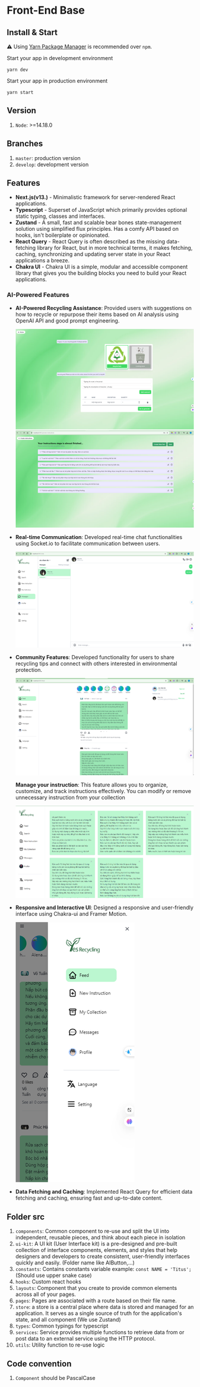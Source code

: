 # Front-End Base

## Install & Start

⚠️ Using [Yarn Package Manager](https://yarnpkg.com/) is recommended over `npm`.

Start your app in development environment

    yarn dev

Start your app in production environment

    yarn start

## Version

1. `Node`: >=14.18.0

## Branches

1. `master`: production version
2. `develop`: development version

## Features

- **Next.js(v13.)** - Minimalistic framework for server-rendered React applications.
- **Typescript** - Superset of JavaScript which primarily provides optional static typing, classes and interfaces.
- **Zustand** - A small, fast and scalable bear bones state-management solution using simplified flux principles. Has a comfy API based on hooks, isn't boilerplate or opinionated.
- **React Query** - React Query is often described as the missing data-fetching library for React, but in more technical terms, it makes fetching, caching, synchronizing and updating server state in your React applications a breeze.
- **Chakra UI** - Chakra UI is a simple, modular and accessible component library that gives you the building blocks you need to build your React applications.

### AI-Powered Features

- **AI-Powered Recycling Assistance**:
  Provided users with suggestions on how to recycle or repurpose their items based on AI analysis using OpenAI API and good prompt engineering.

  ![Screenshot 1](./public/MD-assets/create-ins.png)
  ![Screenshot 2](./public/MD-assets/preview-ins.png)

- **Real-time Communication**:
  Developed real-time chat functionalities using Socket.io to facilitate communication between users.

  ![Screenshot 3](./public/MD-assets/chat.png)

- **Community Features**:
  Developed functionality for users to share recycling tips and connect with others interested in environmental protection.

  ![Screenshot 4](./public/MD-assets/community.png)

  **Manage your instruction**:
  This feature allows you to organize, customize, and track instructions effectively. You can modify or remove unnecessary instruction from your collection

  ![Screenshot 4](./public/MD-assets/your-collection.png)

- **Responsive and Interactive UI**:
  Designed a responsive and user-friendly interface using Chakra-ui and Framer Motion.

  ![Screenshot 5](./public/MD-assets/responsive1.png)

- **Data Fetching and Caching**:
  Implemented React Query for efficient data fetching and caching, ensuring fast and up-to-date content.

## Folder src

1. `components`: Common component to re-use and split the UI into independent, reusable pieces, and think about each piece in isolation
2. `ui-kit`: A UI kit (User Interface kit) is a pre-designed and pre-built collection of interface components, elements, and styles that help designers and developers to create consistent, user-friendly interfaces quickly and easily. (Folder name like AIButton,...)
3. `constants`: Contains constants variable example: `const NAME = 'Titus';` (Should use upper snake case)
4. `hooks`: Custom react hooks
5. `layouts`: Component that you create to provide common elements across all of your pages.
6. `pages`: Pages are associated with a route based on their file name.
7. `store`: a store is a central place where data is stored and managed for an application. It serves as a single source of truth for the application's state, and all component (We use Zustand)
8. `types`: Common typings for typescript
9. `services`: Service provides multiple functions to retrieve data from or post data to an external service using the HTTP protocol.
10. `utils`: Utility function to re-use logic

## Code convention

1. `Component` should be PascalCase
